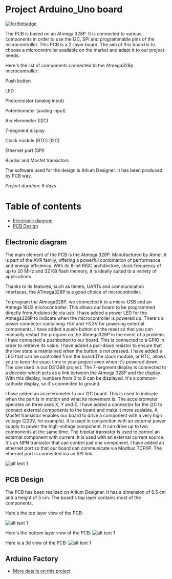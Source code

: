 # Project Arduino_Uno board 

[![forthebadge](https://forthebadge.com/images/badges/built-with-love.svg)](https://forthebadge.com)

The PCB is based on an Atmega 328P. It is connected to various components in order to use the I2C, SPI and programmable pins of the microcontroller. This PCB is a 2-layer board. The aim of this board is to choose a microcontroller available on the market and adapt it to our project needs.

Here's the list of components connected to the Atmega328p microcontroller:

Push button

LED

Photoresistor (analog input)

Potentiometer (analog input)

Accelerometer (I2C)

7-segment display

Clock module (RTC) (I2C)

Ethernet port (SPI)

Bipolar and Mosfet transistors

The software used for the design is Altium Designer. It has been produced by PCB way.

*Project duration: 6 days*


# Table of contents
- [Electronic diagram](#electronic-diagram)
- [PCB Design](#pcb-design)
  

## Electronic diagram

The main element of the PCB is the Atmega 328P. Manufactured by Atmel, it is part of the AVR family, offering a powerful combination of performance and energy efficiency. With its 8-bit RISC architecture, clock frequency of up to 20 MHz and 32 KB flash memory, it is ideally suited to a variety of applications.

Thanks to its features, such as timers, UARTs and communication interfaces, the ATmega328P is a good choice of microcontroller.

To program the Atmega328P, we connected it to a micro-USB and an Atmega 16U2 microcontroller. This allows our board to be programmed directly from Arduino ide via usb.
I have added a power LED for the Atmega328P to indicate when the microcontroller is powered up. There's a power connector containing +5V and +3.3V for powering external components.
I have added a push-button on the reset so that you can manually restart the program on the Atmega328P in the event of a problem.
I have connected a pushbutton to our board. This is connected to a GPIO in order to retrieve its value.  I have added a pull-down resistor to ensure that the low state is maintained when the button is not pressed.
I have added a LED that can be controlled from the board.The clock module, or RTC, allows you to keep the exact time in your project even when it's powered down. The one used in our DS1388 project.
The 7-segment display is connected to a decoder which acts as a link between the Atmega 328P and the display. With this display, numbers from 0 to 9 can be displayed. It's a common-cathode display, so it's connected to ground.

I have added an accelerometer to our I2C board. This is used to indicate when the part is in motion and what its movement is. The accelerometer operates on three axes X, Y and Z.
I have added a connector for the i2C to connect external components to the board and make it more scalable.
A Mosfet transistor enables our board to drive a component with a very high voltage (220V, for example).  It is used in conjunction with an external power supply to power the high-voltage component. It can drive up to two components at the same time.
The bipolar transistor is used to control an external component with current. It is used with an external current source. It's an NPN transistor that can control just one component.
I have added an ethernet port so that our board can communicate via Modbus TCP/IP. The ethernet port is connected via an SPI link.

![alt text 1](atmega328P_picture/1.png) 



## PCB Design

The PCB has been realized on Altium Designer. It has a dimension of 6.5 cm and a height of 5 cm.  The board's top layer contains most of the components. 

Here's the top layer view of the PCB:

![alt text 1](atmega328P_picture/ard1.png) 

Here's the bottom layer view of the PCB:
![alt text 1](atmega328P_picture/ard2.png) 

Here is a 3d view of the PCB:
![alt text 1](atmega328P_picture/ard3.png) 


## Arduino Factory

 * [More details on this project](https://arduinofactory.fr/carte-pcb-atmega328p/)
  





